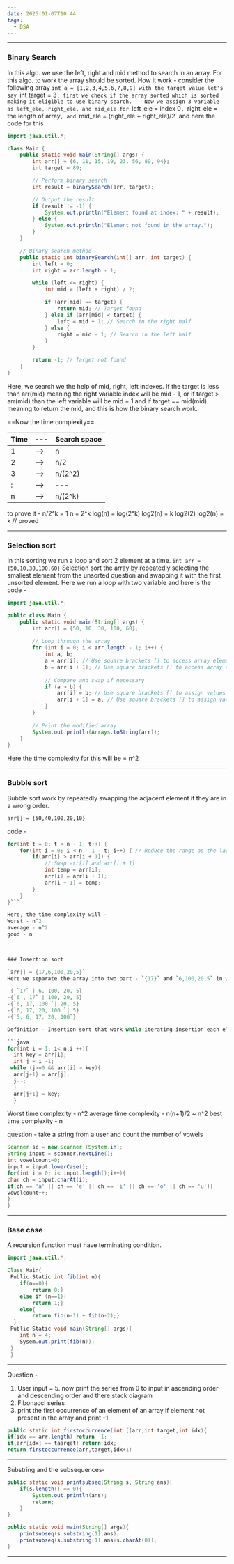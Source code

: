 ```yaml
---
date: 2025-01-07T10:44
tags:
  - DSA
---
```



---
### <span font ="Blue"> Binary Search </span>

In this algo. we use the left, right and mid method to search in an array. For this algo. to work the array should be sorted.
How it work  - consider the following array
  `int a = [1,2,3,4,5,6,7,8,9]
  with the target value let's say `int target = 3`,
  first we check if the array sorted which is sorted making it eligible to use binary search.   
  Now we assign 3 variable as left_ele, right_ele, and mid_ele
  for `left_ele = index 0`, `right_ele = the length of array`, and `mid_ele = (right_ele + right_ele)/2`
and here the code for this
```java
import java.util.*;

class Main {
    public static void main(String[] args) {
        int arr[] = {6, 11, 15, 19, 23, 56, 89, 94};
        int target = 89;

        // Perform binary search
        int result = binarySearch(arr, target);

        // Output the result
        if (result != -1) {
            System.out.println("Element found at index: " + result);
        } else {
            System.out.println("Element not found in the array.");
        }
    }

    // Binary search method
    public static int binarySearch(int[] arr, int target) {
        int left = 0;
        int right = arr.length - 1;

        while (left <= right) {
            int mid = (left + right) / 2;

            if (arr[mid] == target) {
                return mid; // Target found
            } else if (arr[mid] < target) {
                left = mid + 1; // Search in the right half
            } else {
                right = mid - 1; // Search in the left half
            }
        }

        return -1; // Target not found
    }
}
```

Here, we search we the help of mid, right, left indexes.
If the target is less than arr(mid) meaning the right variable index will be mid - 1, or if target > arr(mid) than the left variable will be mid + 1 and if target == mid(mid) meaning to return the mid, and this is how the binary search work.

==Now the time complexity== 


| Time | --- | Search space |
| ---- | --- | ------------ |
| 1    | --> | n            |
| 2    | --> | n/2          |
| 3    | --> | n/(2^2)      |
| :    | --> | ---          |
| n    | --> | n/(2^k)      |

to prove it - 
n/2^k = 1
n = 2^k
log(n) = log(2^k)
log2(n) = k log2(2)
log2(n) = k // proved

--- 

### Selection sort

In this sorting we run a loop and sort 2 element at a time.
`int arr = {50,10,30,100,60}`
Selection sort the array by repeatedly selecting the smallest element from the  unsorted question and swapping it with the first unsorted element. 
Here we run a loop with two variable 
and here is the code - 
```java
import java.util.*;

public class Main {
    public static void main(String[] args) {
        int arr[] = {50, 10, 30, 100, 60};
        
        // Loop through the array
        for (int i = 0; i < arr.length - 1; i++) {
            int a, b;
            a = arr[i]; // Use square brackets [] to access array elements
            b = arr[i + 1]; // Use square brackets [] to access array elements
            
            // Compare and swap if necessary
            if (a > b) {
                arr[i] = b; // Use square brackets [] to assign values
                arr[i + 1] = a; // Use square brackets [] to assign values
            }
        }
        
        // Print the modified array
        System.out.println(Arrays.toString(arr));
    }
}
```

Here the time complexity for this will be = n^2

---

### Bubble sort 

Bubble sort work by repeatedly swapping the adjacent element if they are in a wrong order.


`arr[] = {50,40,100,20,10}` 

code - 
```java
for(int t = 0; t < n - 1; t++) {
    for(int i = 0; i < n - 1 - t; i++) { // Reduce the range as the largest elements bubble to the end
        if(arr[i] > arr[i + 1]) {
            // Swap arr[i] and arr[i + 1]
            int temp = arr[i];
            arr[i] = arr[i + 1];
            arr[i + 1] = temp;
        }
    }
}```

Here, the time complexity will - 
Worst - n^2
average - n^2
good - n

---

### Insertion sort

`arr[] = {17,6,100,20,5}`
Here we separate the array into two part - `{17}` and `6,100,20,5` in which the element with a single element is sorted meanwhile the other one is the unsorted array. Now we compare the first element(17)  with the two element (6), and then we shift the smallest element in front of the 17. Now that the we got two in the sorted array `6,17`. And this algo goes on - 

-{ `17` | 6, 100, 20, 5}
-{`6 , 17` | 100, 20, 5}
-{`6, 17, 100 `| 20, 5}
-{`6, 17, 20, 100 `| 5}
-{`5, 6, 17, 20, 100`}

Definition - Insertion sort that work while iterating insertion each element of an unsorted list into it's correct position in the sorted portion of it .

```java
for(int i = 1; i< n;i ++){
  int key = arr[i];
  int j = i -1;
 while (j>=0 && arr[i] > key){
  arr[j+1} = arr[j];
  j--;
  }
  arr[j+1] = key;
  }
  ```

Worst time complexity - n^2
average time complexity - n(n+1)/2 ~ n^2
best time complexity - n

question - take a string from a user and count the number of vowels
```java
Scanner sc = new Scanner (System.in);
String input = scanner.nextLine();
int vowelcount=0;
input = input.lowerCase();
for(int i = 0; i< input.length();i++){
char ch = input.charAt(i);
if(ch == 'a' || ch == 'e' || ch == 'i' || ch == 'o' || ch == 'u'){
vowelcount++;
}
}
```


---

### Base case

A recursion function must have terminating condition.

```java
import java.util.*;

Class Main{
 Public Static int fib(int n){
    if(n==0){
        return 0;}
    else if (n==1){
        return 1;}
    else{
        return fib(n-1) + fib(n-2);}
  }
 Public Static void main(String[] args){
    int n = 4;
    Sysem.out.print(fib(n));
 }
 }
 ```
 ---

Question - 
1. User input = 5. now print the series from 0 to input in ascending order and descending order 
  and there stack diagram
2. Fibonacci series 
3. print the first occurrence of an element of an array if element  not present in the array and print -1.
```java 
public static int firstoccurrence(int []arr,int target,int idx){
if(idx == arr.length) return -1;
if(arr[idx] == taarget) return idx;
return firstoccurrence(arr,target,idx+1)
```

---

Substring and the subsequences- 
```java 
public static void printsubseq(String s, String ans){
    if(s.length() == 0){
        System.out.println(ans);
        return;
    }
}

public static void main(String[] args){
    printsubseq(s.substring(1),ans);
    printsubseq(s.substring(1),ans+s.charAt(0));
}

```

---

